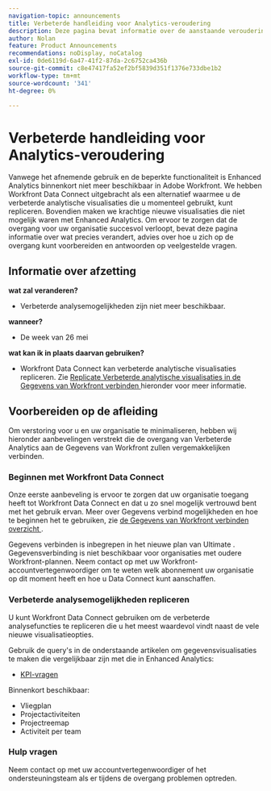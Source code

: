 ```yaml
---
navigation-topic: announcements
title: Verbeterde handleiding voor Analytics-veroudering
description: Deze pagina bevat informatie over de aanstaande veroudering van Verbeterde Analytics.
author: Nolan
feature: Product Announcements
recommendations: noDisplay, noCatalog
exl-id: 0de6119d-6a47-41f2-87da-2c6752ca436b
source-git-commit: c8e47417fa52ef2bf5839d351f1376e733dbe1b2
workflow-type: tm+mt
source-wordcount: '341'
ht-degree: 0%

---
```


# Verbeterde handleiding voor Analytics-veroudering

Vanwege het afnemende gebruik en de beperkte functionaliteit is Enhanced Analytics binnenkort niet meer beschikbaar in Adobe Workfront. We hebben Workfront Data Connect uitgebracht als een alternatief waarmee u de verbeterde analytische visualisaties die u momenteel gebruikt, kunt repliceren. Bovendien maken we krachtige nieuwe visualisaties die niet mogelijk waren met Enhanced Analytics. Om ervoor te zorgen dat de overgang voor uw organisatie succesvol verloopt, bevat deze pagina informatie over wat precies verandert, advies over hoe u zich op de overgang kunt voorbereiden en antwoorden op veelgestelde vragen.

## Informatie over afzetting

**wat zal veranderen?**

* Verbeterde analysemogelijkheden zijn niet meer beschikbaar.

**wanneer?**

* De week van 26 mei

**wat kan ik in plaats daarvan gebruiken?**

* Workfront Data Connect kan verbeterde analytische visualisaties repliceren. Zie [ Replicate Verbeterde analytische visualisaties in de Gegevens van Workfront verbinden ](#replicate-enhanced-analytics-visualizations-in-workfront-data-connect) hieronder voor meer informatie.

## Voorbereiden op de afleiding

Om verstoring voor u en uw organisatie te minimaliseren, hebben wij hieronder aanbevelingen verstrekt die de overgang van Verbeterde Analytics aan de Gegevens van Workfront zullen vergemakkelijken verbinden.

### Beginnen met Workfront Data Connect

Onze eerste aanbeveling is ervoor te zorgen dat uw organisatie toegang heeft tot Workfront Data Connect en dat u zo snel mogelijk vertrouwd bent met het gebruik ervan. Meer over Gegevens verbind mogelijkheden en hoe te beginnen het te gebruiken, zie [ de Gegevens van Workfront verbinden overzicht ](/help/quicksilver/reports-and-dashboards/data-lake/data-lake-overview.md).

Gegevens verbinden is inbegrepen in het nieuwe plan van Ultimate <!--, and can be purchased as an add-on to the new Select and Prime plans-->. Gegevensverbinding is niet beschikbaar voor organisaties met oudere Workfront-plannen. Neem contact op met uw Workfront-accountvertegenwoordiger om te weten welk abonnement uw organisatie op dit moment heeft en hoe u Data Connect kunt aanschaffen.

### Verbeterde analysemogelijkheden repliceren

U kunt Workfront Data Connect gebruiken om de verbeterde analysefuncties te repliceren die u het meest waardevol vindt naast de vele nieuwe visualisatieopties.

Gebruik de query&#39;s in de onderstaande artikelen om gegevensvisualisaties te maken die vergelijkbaar zijn met die in Enhanced Analytics:


* [KPI-vragen](/help/quicksilver/reports-and-dashboards/data-lake/enhanced-analytics-queries/kpi-queries.md)

Binnenkort beschikbaar:

* Vliegplan
* Projectactiviteiten
* Projectreemap
* Activiteit per team
<!--
* [Flight plan queries](/help/quicksilver/reports-and-dashboards/data-lake/enhanced-analytics-queries/flight-plan-queries.md)
* [Project activities queries](/help/quicksilver/reports-and-dashboards/data-lake/enhanced-analytics-queries/project-activity-queries.md)
* [Project treemap queries](/help/quicksilver/reports-and-dashboards/data-lake/enhanced-analytics-queries/project-tree-map-queries.md) 
* [Activity by team queries](/help/quicksilver/reports-and-dashboards/data-lake/enhanced-analytics-queries/team-queries.md)
-->

### Hulp vragen

Neem contact op met uw accountvertegenwoordiger of het ondersteuningsteam als er tijdens de overgang problemen optreden.

<!--
## FAQ

+++ Will I be able to continue using Enhanced Analytics after the deprecation?

No, it will be completely removed from the application.
+++

+++ What do I do if my organization is on a legacy Workfront plan but I want to use Data Connect?

Contact your account representative about moving to one of the new Workfront plans.
+++
-->
